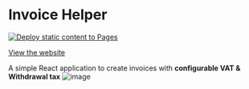# Invoice Helper
[![Deploy static content to Pages](https://github.com/martinobordin/invoice-helper/actions/workflows/main.yml/badge.svg)](https://github.com/martinobordin/invoice-helper/actions/workflows/main.yml)

[View the website](https://martinobordin.github.io/invoice-helper/)

A simple React application to create invoices with **configurable VAT & Withdrawal tax**
![image](https://github.com/martinobordin/invoice-helper/assets/1763288/4ecaef6e-93a1-41fd-a05e-c19fae52c807)
